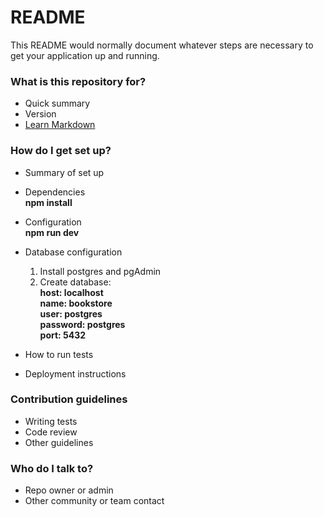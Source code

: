 # README #

This README would normally document whatever steps are necessary to get your application up and running.

### What is this repository for? ###

* Quick summary
* Version
* [Learn Markdown](https://bitbucket.org/tutorials/markdowndemo)

### How do I get set up? ###

* Summary of set up

* Dependencies      
    **npm install**
* Configuration  
    **npm run dev**  
* Database configuration  
    1) Install postgres and pgAdmin  
    2) Create database:  
    **host: localhost**   
    **name: bookstore**   
    **user: postgres**   
    **password: postgres**    
    **port: 5432**   
* How to run tests
* Deployment instructions

### Contribution guidelines ###

* Writing tests
* Code review
* Other guidelines

### Who do I talk to? ###

* Repo owner or admin
* Other community or team contact